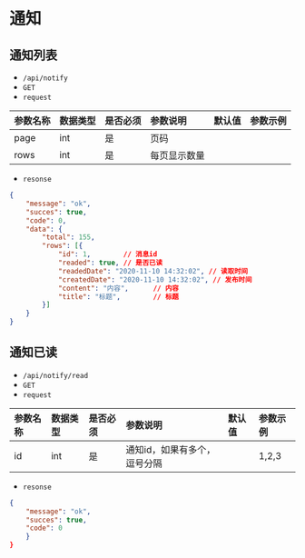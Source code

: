 # 通知
## 通知列表
- `/api/notify`
- `GET`
- `request`

| 参数名称 | 数据类型 | 是否必须 |参数说明|默认值|参数示例|
| :-----| :---- | :---- | :---- | :---- | :---- |
| page | int | 是 | 页码|||
| rows | int | 是 | 每页显示数量|||

- `resonse`
```json
{
    "message": "ok",
    "succes": true,
    "code": 0,
    "data": {
        "total": 155,
        "rows": [{
            "id": 1,        // 消息id
            "readed": true, // 是否已读
            "readedDate": "2020-11-10 14:32:02", // 读取时间
            "createdDate": "2020-11-10 14:32:02", // 发布时间
            "content": "内容",      // 内容
            "title": "标题",        // 标题
        }]
    }
}
```

## 通知已读
- `/api/notify/read`
- `GET`
- `request`

| 参数名称 | 数据类型 | 是否必须 |参数说明|默认值|参数示例|
| :-----| :---- | :---- | :---- | :---- | :---- |
| id | int | 是 | 通知id，如果有多个，逗号分隔||1,2,3|


- `resonse`
```json
{
    "message": "ok",
    "succes": true,
    "code": 0
    }
}
```